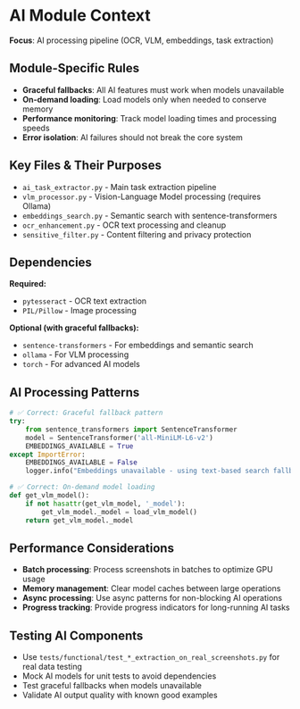 # AI Module Context

**Focus**: AI processing pipeline (OCR, VLM, embeddings, task extraction)

## Module-Specific Rules

- **Graceful fallbacks**: All AI features must work when models unavailable
- **On-demand loading**: Load models only when needed to conserve memory
- **Performance monitoring**: Track model loading times and processing speeds
- **Error isolation**: AI failures should not break the core system

## Key Files & Their Purposes

- `ai_task_extractor.py` - Main task extraction pipeline
- `vlm_processor.py` - Vision-Language Model processing (requires Ollama)
- `embeddings_search.py` - Semantic search with sentence-transformers
- `ocr_enhancement.py` - OCR text processing and cleanup
- `sensitive_filter.py` - Content filtering and privacy protection

## Dependencies

**Required:**
- `pytesseract` - OCR text extraction
- `PIL/Pillow` - Image processing

**Optional (with graceful fallbacks):**
- `sentence-transformers` - For embeddings and semantic search
- `ollama` - For VLM processing
- `torch` - For advanced AI models

## AI Processing Patterns

```python
# ✅ Correct: Graceful fallback pattern
try:
    from sentence_transformers import SentenceTransformer
    model = SentenceTransformer('all-MiniLM-L6-v2')
    EMBEDDINGS_AVAILABLE = True
except ImportError:
    EMBEDDINGS_AVAILABLE = False
    logger.info("Embeddings unavailable - using text-based search fallback")

# ✅ Correct: On-demand model loading
def get_vlm_model():
    if not hasattr(get_vlm_model, '_model'):
        get_vlm_model._model = load_vlm_model()
    return get_vlm_model._model
```

## Performance Considerations

- **Batch processing**: Process screenshots in batches to optimize GPU usage
- **Memory management**: Clear model caches between large operations
- **Async processing**: Use async patterns for non-blocking AI operations
- **Progress tracking**: Provide progress indicators for long-running AI tasks

## Testing AI Components

- Use `tests/functional/test_*_extraction_on_real_screenshots.py` for real data testing
- Mock AI models for unit tests to avoid dependencies
- Test graceful fallbacks when models unavailable
- Validate AI output quality with known good examples